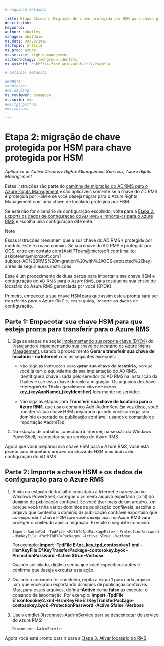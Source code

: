 ```yaml
---
# required metadata

title: Etapa 2&colon; Migração de chave protegida por HSM para chave protegida por HSM | Azure RMS
description:
keywords:
author: cabailey
manager: mbaldwin
ms.date: 04/28/2016
ms.topic: article
ms.prod: azure
ms.service: rights-management
ms.technology: techgroup-identity
ms.assetid: c5bbf37e-f1bf-4010-a60f-37177c9e9b39

# optional metadata

#ROBOTS:
#audience:
#ms.devlang:
ms.reviewer: esaggese
ms.suite: ems
#ms.tgt_pltfrm:
#ms.custom:

---
```


# Etapa 2: migração de chave protegida por HSM para chave protegida por HSM

*Aplica-se a: Active Directory Rights Management Services, Azure Rights Management*


Estas instruções são parte do [caminho de migração do AD RMS para o Azure Rights Management](migrate-from-ad-rms-to-azure-rms.md) e são aplicáveis somente se a chave do AD RMS é protegida por HSM e se você deseja migrar para o Azure Rights Management com uma chave de locatário protegida por HSM. 

Se este não for o cenário de configuração escolhido, volte para a [Etapa 2. Exporte os dados de configuração do AD RMS e importe-os para o Azure RMS](migrate-from-ad-rms-to-azure-rms.md#step-2-export-configuration-data-from-ad-rms-and-import-it-to-azure-rms) e escolha uma configuração diferente.

> [!NOTE]
> Essas instruções presumem que a sua chave do AD RMS é protegido por módulo. Este é o caso comum. Se sua chave do AD RMS é protegida por OCS, entre em contato com [AskIPTeam@microsoft.com](mailto: askipteam@microsoft.com?subject=AD%20RMS%20migration%20with%20OCS-protected%20key) antes de seguir essas instruções.

Esse é um procedimento de duas partes para importar a sua chave HSM e configuração do AD RMS para o Azure RMS, para resultar na sua chave de locatário do Azure RMS gerenciada por você (BYOK).

Primeiro, empacote a sua chave HSM para que assim esteja pronta para ser transferida para o Azure RMS e, em seguida, importe os dados de configuração.

## Parte 1: Empacotar sua chave HSM para que esteja pronta para transferir para o Azure RMS

1.  Siga as etapas na seção [Implementando sua própria chave (BYOK)](plan-implement-tenant-key.md#BKMK_ImplementBYOK) do [Planejando e implementando sua chave de locatário do Azure Rights Management](plan-implement-tenant-key.md), usando o procedimento **Gerar e transferir sua chave de locatário – na Internet** com as seguintes exceções:

    -   Não siga as instruções para **gerar sua chave de locatário**, porque você já tem o equivalente da sua implantação do AD RMS. Identifique a chave usada pelo servidor do AD RMS na instalação da Thales e use essa chave durante a migração. Os arquivos de chave criptografada Thales geralmente são nomeados **key_(keyAppName)_(keyIdentifier)** localmente no servidor.

    -   Não siga as etapas para **Transferir sua chave de locatário para o Azure RMS**, que usa o comando Add-AadrmKey.  Em vez disso, você transferirá sua chave HSM preparada quando você carregar seu domínio exportado de publicação confiável, usando o comando de importação AadrmTpd.

2.  Na estação de trabalho conectada à Internet, na sessão do Windows PowerShell, reconectar-se ao serviço do Azure RMS.

Agora que você preparou sua chave HSM para o Azure RMS, você está pronto para importar o arquivo de chave de HSM e os dados de configuração do AD RMS.

## Parte 2: Importe a chave HSM e os dados de configuração para o Azure RMS

1.  Ainda na estação de trabalho conectada à Internet e na sessão do Windows PowerShell, carregue o primeiro arquivo exportado (.xml) do domínio de publicação confiável. Se você tiver mais de um arquivo. xml porque você tinha vários domínios de publicação confiáveis, escolha o arquivo que contenha o domínio de publicação confiável exportado que corresponda à chave HSM que você deseja usar no Azure RMS para proteger o conteúdo após a migração. Execute o seguinte comando:

    ```
    Import-AadrmTpd -TpdFile <PathToTpdPackageFile> -ProtectionPassword -HsmKeyFile <PathToBYOKPackage> -Active $True -Verbose
    ```
    Por exemplo: **Import -TpdFile E:\no_key_tpd_contosokey1.xml  -HsmKeyFile E:\KeyTransferPackage-contosokey.byok -ProtectionPassword -Active $true -Verbose**

    Quando solicitado, digite a senha que você especificou antes e confirme que deseja executar esta ação.

2.  Quando o comando for concluído, repita a etapa 1 para cada arquivo .xml que você criou exportando domínios de publicação confiáveis. Mas, para esses arquivos, defina **-Active** como **false** ao executar o comando de importação.  Por exemplo: **Import -TpdFile E:\contosokey2.xml -HsmKeyFile E:\KeyTransferPackage-contosokey.byok -ProtectionPassword -Active $false -Verbose**

3.  Use o cmdlet [Disconnect-AadrmService](http://msdn.microsoft.com/library/windowsazure/dn629416.aspx) para se desconectar do serviço do Azure RMS:

    ```
    Disconnect-AadrmService
    ```

Agora você está pronto para ir para a [Etapa 3. Ativar locatário do RMS](migrate-from-ad-rms-to-azure-rms.md#BKMK_Step3Migration).



<!--HONumber=Apr16_HO4-->


